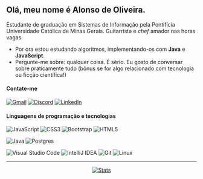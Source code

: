 ## Olá, meu nome é Alonso de Oliveira.

Estudante de graduação em Sistemas de Informação pela Pontifícia Universidade Católica de Minas Gerais. Guitarrista e <em>chef</em> amador nas horas vagas.

- Por ora estou estudando algoritmos, implementando-os com <strong>Java</strong> e <strong>JavaScript</strong>.
- Pergunte-me sobre: qualquer coisa. É sério. Eu gosto de conversar sobre praticamente tudo (bônus se for algo relacionado com tecnologia ou ficção científica!)

#### Contate-me

<a href="mailto:alonsoboj@gmail.com"><img alt="Gmail" src="https://img.shields.io/badge/E--Mail-D14836?style=for-the-badge&logo=gmail&logoColor=white" /></a> <a href="https://discordapp.com/users/677217815752605718"><img alt="Discord" src="https://img.shields.io/badge/Discord-%237289DA.svg?style=for-the-badge&logo=discord&logoColor=white"/></a> <a href="https://www.linkedin.com/in/alonso-de-oliveira/"><img alt="LinkedIn" src="https://img.shields.io/badge/linkedin-%230077B5.svg?style=for-the-badge&logo=linkedin&logoColor=white"/></a>

#### Linguagens de programação e tecnologias

<img alt="JavaScript" src="https://img.shields.io/badge/javascript-%23323330.svg?style=for-the-badge&logo=javascript&logoColor=%23F7DF1E"/> <img alt="CSS3" src="https://img.shields.io/badge/css3-%231572B6.svg?style=for-the-badge&logo=css3&logoColor=white"/> <img alt="Bootstrap" src="https://img.shields.io/badge/bootstrap-%23563D7C.svg?style=for-the-badge&logo=bootstrap&logoColor=white"/> <img alt="HTML5" src="https://img.shields.io/badge/html5-%23E34F26.svg?style=for-the-badge&logo=html5&logoColor=white"/>

<img alt="Java" src="https://img.shields.io/badge/java-%23ED8B00.svg?style=for-the-badge&logo=java&logoColor=white"/> <img alt="Postgres" src ="https://img.shields.io/badge/postgresql-%23316192.svg?style=for-the-badge&logo=postgresql&logoColor=white"/>

<img alt="Visual Studio Code" src="https://img.shields.io/badge/VS Code-0078d7.svg?style=for-the-badge&logo=visual-studio-code&logoColor=white"/> <img alt="IntelliJ IDEA" src="https://img.shields.io/badge/IntelliJIDEA-000000.svg?style=for-the-badge&logo=intellij-idea&logoColor=white"/> <img alt="Git" src="https://img.shields.io/badge/git-%23F05033.svg?style=for-the-badge&logo=git&logoColor=white"/> <img alt="Linux" src="https://img.shields.io/badge/Linux-FCC624?style=for-the-badge&logo=linux&logoColor=black">

<hr>
<div align="center">

[![Stats](https://github-readme-stats.vercel.app/api?username=alonso-boj&count_private=true&show_icons=true&theme=dracula&hide_title=true&hide_border=true)](https://github.com/anuraghazra/github-readme-stats)</div>
